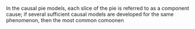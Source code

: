In the causal pie models, each slice of the pie is referred to as a component cause; if several sufficient causal models are developed for the same phenomenon, then the most common comoonen